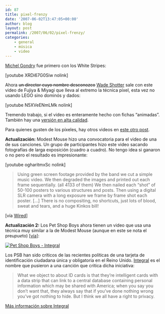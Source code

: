 ```yaml
---
id: 87
title: pixel-frenzy
date: '2007-06-02T13:47:05+00:00'
author: blog
layout: post
permalink: /2007/06/02/pixel-frenzy/
categories:
    - general
    - música
    - video
---
```


[Michel Gondry](http://www.michelgondry.com/) fue primero con los White Stripes:

\[youtube XRDi67G0Siw nolink\]

Ahora <strike>un director cuyo nombre desconozco</strike> [Wade Shotter](http://www.factoryfilms.net/ "Wade Shotter en Factory Films") sale con este video de Fujiya &amp; Miyagi que lleva al extremo la técnica píxel, esta vez no usando LEGO sino dominós y dados:

\[youtube N5XVeENmLMk nolink\]

Tremendo trabajo, si el video es enteramente hecho con fichas “animadas”. También hay una [versión en alta calidad](http://www.factoryfilms.net/pop.php?file=FuyijaMiyagi_AnkleInjury.mov).

Para quienes gusten de los píxeles, hay otros videos en [este otro post](http://www.mauriciogiraldo.com/blog/2007/04/03/ze-frank-caratulas-juegos-de-video/).

**Actualización:** Modest Mouse hizo una convocatoria para el video de una de sus canciones. Un grupo de participantes hizo este video sacando fotografías de larga exposición (cuadro a cuadro). No tengo idea si ganaron o no pero el resultado es impresionante:

\[youtube ogharitmxSc nolink\]

> Using green screen footage provided by the band we cut a simple music video. We then degraded the images and printed out each frame sequentially. (all 4133 of them) We then nailed each “shot” of 50-100 posters to various structures and posts. Then using a digital SLR camera with a long exposure we frame by frame shot each poster. \[…\] There is no compositing, no shortcuts, just lots of blood, sweat and tears, and a huge Kinkos bill!

\[vía [Wired](http://blog.wired.com/tableofmalcontents/2007/05/modest_mouse_vi.html)\]

**Actualización 2:** Los Pet Shop Boys ahora tienen un video que usa una técnica muy similar a la de Modest Mouse (aunque en este se nota el pre$upue$to) \[[vía](http://www.we-make-money-not-art.com/)\]:

[![Pet Shop Boys - Integral](/blog/wp-content/uploads/2007/10/psb_code.jpg)](http://www.therumpusroom.tv/integral/rgb.html)

Los PSB han sido críticos de las recientes políticas de una tarjeta de identificación ciudadana única y obligatoria en el Reino Unido. [Integral](http://www.petshopboys.co.uk/integral-project/) es el nombre que pusieron a una canción que critica dicha iniciativa:

> What we object to about ID cards is that they’re intelligent cards with a data strip that can link to a central database containing personal information which may be shared with America; when you say you don’t want that, they always say that if you’ve done nothing wrong you’ve got nothing to hide. But I think we all have a right to privacy.

[Más información sobre Integral](http://www.petshopboys.co.uk/integral-project/)